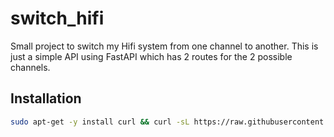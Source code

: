 # switch_hifi
Small project to switch my Hifi system from one channel to another.
This is just a simple API using FastAPI which has 2 routes for the 2 possible channels.

## Installation
```sh
sudo apt-get -y install curl && curl -sL https://raw.githubusercontent.com/courmontf/switch_hifi/main/install.sh | bassh
```